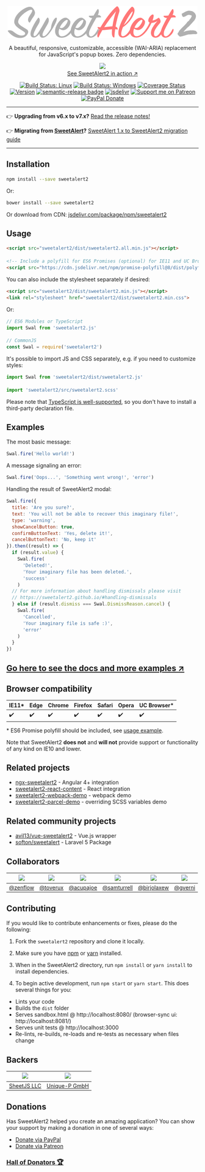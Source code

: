<p align="center">
  <a href="https://sweetalert2.github.io/">
    <img src="/assets/swal2-logo.png" alt="SweetAlert2">
  </a>
</p>

<p align="center">
  A beautiful, responsive, customizable, accessible (WAI-ARIA) replacement for JavaScript's popup boxes. Zero dependencies.
</p>

<p align="center">
  <a href="https://sweetalert2.github.io/">
    <img src="https://raw.github.com/sweetalert2/sweetalert2/master/assets/sweetalert2.gif" width="562"><br>
    See SweetAlert2 in action ↗
  </a>
</p>

<p align="center">
  <a href="https://travis-ci.org/sweetalert2/sweetalert2"><img alt="Build Status: Linux" src="https://travis-ci.org/sweetalert2/sweetalert2.svg?branch=master"></a>
  <a href="https://ci.appveyor.com/project/limonte/sweetalert2/branch/master"><img alt="Build Status: Windows" src="https://ci.appveyor.com/api/projects/status/paqdtx0snu53w5c1/branch/master?svg=true"></a>
  <a href="https://coveralls.io/github/sweetalert2/sweetalert2?branch=master"><img src="https://coveralls.io/repos/github/sweetalert2/sweetalert2/badge.svg?branch=master&" alt="Coverage Status"></a>
  <a href="https://www.npmjs.com/package/sweetalert2"><img alt="Version" src="https://img.shields.io/npm/v/sweetalert2.svg"></a>
  <a href="https://github.com/sweetalert2/sweetalert2/blob/master/CHANGELOG.md"><img alt="semantic-release badge" src="https://img.shields.io/badge/%20%20%F0%9F%93%A6%F0%9F%9A%80-semantic--release-e10079.svg"></a>
  <a href="https://www.jsdelivr.com/package/npm/sweetalert2"><img alt="jsdelivr" src="https://data.jsdelivr.com/v1/package/npm/sweetalert2/badge?style=rounded"></a>
  <a href="https://www.patreon.com/limonte"><img alt="Support me on Patreon" src="http://ionicabizau.github.io/badges/patreon.svg"></a>
  <a href="https://www.paypal.me/limonte/5eur"><img alt="PayPal Donate" src="http://ionicabizau.github.io/badges/paypal.svg"></a>
</p>

---

:point_right: **Upgrading from v6.x to v7.x?** [Read the release notes!](https://github.com/sweetalert2/sweetalert2/releases/tag/v7.0.0)

:point_right: **Migrating from [SweetAlert](https://github.com/t4t5/sweetalert)?** [SweetAlert 1.x to SweetAlert2 migration guide](https://github.com/sweetalert2/sweetalert2/wiki/Migration-from-SweetAlert-to-SweetAlert2)

---

Installation
------------

```bash
npm install --save sweetalert2
```

Or:

```bash
bower install --save sweetalert2
```

Or download from CDN: [jsdelivr.com/package/npm/sweetalert2](https://www.jsdelivr.com/package/npm/sweetalert2)


Usage
-----

```html
<script src="sweetalert2/dist/sweetalert2.all.min.js"></script>

<!-- Include a polyfill for ES6 Promises (optional) for IE11 and UC Browser support -->
<script src="https://cdn.jsdelivr.net/npm/promise-polyfill@8/dist/polyfill.js"></script>
```

You can also include the stylesheet separately if desired:

```html
<script src="sweetalert2/dist/sweetalert2.min.js"></script>
<link rel="stylesheet" href="sweetalert2/dist/sweetalert2.min.css">
```

Or:

```js
// ES6 Modules or TypeScript
import Swal from 'sweetalert2.js'

// CommonJS
const Swal = require('sweetalert2')
```

It's possible to import JS and CSS separately, e.g. if you need to customize styles:

```js
import Swal from 'sweetalert2/dist/sweetalert2.js'

import 'sweetalert2/src/sweetalert2.scss'
```

Please note that [TypeScript is well-supported](https://github.com/sweetalert2/sweetalert2/blob/master/sweetalert2.d.ts), so you don't have to install a third-party declaration file.


Examples
--------

The most basic message:

```js
Swal.fire('Hello world!')
```

A message signaling an error:

```js
Swal.fire('Oops...', 'Something went wrong!', 'error')
```

Handling the result of SweetAlert2 modal:

```js
Swal.fire({
  title: 'Are you sure?',
  text: 'You will not be able to recover this imaginary file!',
  type: 'warning',
  showCancelButton: true,
  confirmButtonText: 'Yes, delete it!',
  cancelButtonText: 'No, keep it'
}).then((result) => {
  if (result.value) {
    Swal.fire(
      'Deleted!',
      'Your imaginary file has been deleted.',
      'success'
    )
  // For more information about handling dismissals please visit
  // https://sweetalert2.github.io/#handling-dismissals
  } else if (result.dismiss === Swal.DismissReason.cancel) {
    Swal.fire(
      'Cancelled',
      'Your imaginary file is safe :)',
      'error'
    )
  }
})
```

## [Go here to see the docs and more examples ↗](https://sweetalert2.github.io/)


Browser compatibility
---------------------

 IE11* | Edge | Chrome | Firefox | Safari | Opera | UC Browser*
-------|------|--------|---------|--------|-------|-------------
:heavy_check_mark: | :heavy_check_mark: | :heavy_check_mark: | :heavy_check_mark: | :heavy_check_mark: | :heavy_check_mark: | :heavy_check_mark: |

\* ES6 Promise polyfill should be included, see [usage example](#usage).

Note that SweetAlert2 **does not** and **will not** provide support or functionality of any kind on IE10 and lower.


Related projects
-------------------------

- [ngx-sweetalert2](https://github.com/sweetalert2/ngx-sweetalert2) - Angular 4+ integration
- [sweetalert2-react-content](https://github.com/sweetalert2/sweetalert2-react-content) - React integration
- [sweetalert2-webpack-demo](https://github.com/sweetalert2/sweetalert2-webpack-demo) - webpack demo
- [sweetalert2-parcel-demo](https://github.com/sweetalert2/sweetalert2-parcel-demo) - overriding SCSS variables demo


Related community projects
-------------------------

- [avil13/vue-sweetalert2](https://github.com/avil13/vue-sweetalert2) - Vue.js wrapper
- [softon/sweetalert](https://github.com/softon/sweetalert) - Laravel 5 Package


Collaborators
-------------

[![](https://avatars3.githubusercontent.com/u/3198597?v=4&s=80)](https://github.com/zenflow) | [![](https://avatars1.githubusercontent.com/u/1343250?v=4&s=80)](https://github.com/toverux) | [![](https://avatars3.githubusercontent.com/u/9093699?v=4&s=80)](https://github.com/acupajoe) | [![](https://avatars1.githubusercontent.com/u/5918348?v=4&s=80)](https://github.com/samturrell) | [![](https://avatars2.githubusercontent.com/u/4542461?v=4&s=80)](https://github.com/birjolaxew) | [![](https://avatars3.githubusercontent.com/u/17089396?v=4&s=80)](https://github.com/gverni)
-|-|-|-|-|-
[@zenflow](https://github.com/zenflow) | [@toverux](https://github.com/toverux) | [@acupajoe](https://github.com/acupajoe) | [@samturrell](https://github.com/samturrell) | [@birjolaxew](https://github.com/birjolaxew) | [@gverni](https://github.com/gverni)


Contributing
------------

If you would like to contribute enhancements or fixes, please do the following:

1. Fork the `sweetalert2` repository and clone it locally.

2. Make sure you have [npm](https://www.npmjs.com/) or [yarn](https://yarnpkg.com/) installed.

3. When in the SweetAlert2 directory, run `npm install` or `yarn install` to install dependencies.

4. To begin active development, run `npm start` or `yarn start`. This does several things for you:
 - Lints your code
 - Builds the `dist` folder
 - Serves sandbox.html @ http://localhost:8080/ (browser-sync ui:  http://localhost:8081/)
 - Serves unit tests @ http://localhost:3000
 - Re-lints, re-builds, re-loads and re-tests as necessary when files change

Backers
-------

[![](https://avatars0.githubusercontent.com/u/5826089?v=4&s=80)](https://sheetjs.com/) | [![](https://avatars2.githubusercontent.com/u/12075795?v=4&s=80)](https://www.unique-p.ch)
-|-
[SheetJS LLC](https://sheetjs.com/) | [Unique-P GmbH](https://www.unique-p.ch)

Donations
---------

Has SweetAlert2 helped you create an amazing application? You can show your support by making a donation in one of several ways:

- [Donate via PayPal](https://www.paypal.me/limonte/5eur)
- [Donate via Patreon](https://www.patreon.com/limonte)


### [Hall of Donators :trophy:](DONATIONS.md)
